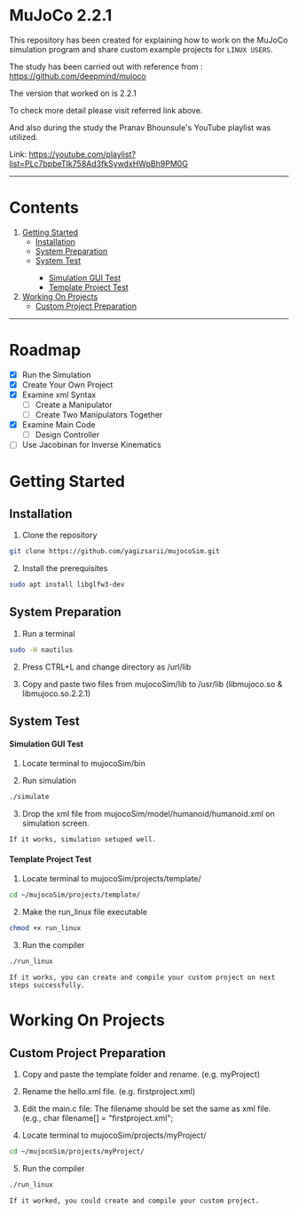 # MuJoCo 2.2.1

This repository has been created for explaining how to work on the MuJoCo simulation program and share custom example projects for `LINUX USERS`. 

The study has been carried out with reference from : https://github.com/deepmind/mujoco

The version that worked on is 2.2.1

To check more detail please visit referred link above.

And also during the study the Pranav Bhounsule's YouTube playlist was utilized. 

Link: https://youtube.com/playlist?list=PLc7bpbeTIk758Ad3fkSywdxHWpBh9PM0G

---
<!-- TABLE OF CONTENTS -->
# Contents

<ol>
 <li>
   <a href="#getting-started">Getting Started</a>
   <ul>
     <li><a href="#installation">Installation</a></li>
     <li><a href="#system-preparation">System Preparation</a></li>
     <li><a href="#system-test">System Test</a></li>
       <ul>
         <li><a href="#simulation-gui-test">Simulation GUI Test</a></li>
         <li><a href="#template-project-test">Template Project Test</a></li>
       </ul>
   </ul>
 </li>
 <li>
   <a href="#working-on-projects">Working On Projects</a>
   <ul>
     <li><a href="#custom-project-preparation">Custom Project Preparation</a></li>
 </li>
</ol>

---

# Roadmap

- [x] Run the Simulation
- [x] Create Your Own Project
- [x] Examine xml Syntax
    - [ ] Create a Manipulator
    - [ ] Create Two Manipulators Together
- [x] Examine Main Code
    - [ ] Design Controller
- [ ] Use Jacobinan for Inverse Kinematics

# Getting Started

## Installation

   1. Clone the repository
```bash
git clone https://github.com/yagizsarii/mujocoSim.git
```
   
2. Install the prerequisites
```bash
sudo apt install libglfw3-dev
```
   
## System Preparation
   1. Run a terminal
``` bash
sudo -H nautilus
```
   2. Press CTRL+L and change directory as /url/lib
   
   3. Copy and paste two files from mujocoSim/lib to /usr/lib (libmujoco.so & libmujoco.so.2.2.1)
   
## System Test
 
#### Simulation GUI Test
   1. Locate terminal to mujocoSim/bin
   
   2. Run simulation
```sh
./simulate
```

   3. Drop the xml file from mujocoSim/model/humanoid/humanoid.xml on simulation screen.
   
   `If it works, simulation setuped well.`

#### Template Project Test
   
   1. Locate terminal to mujocoSim/projects/template/
```sh
cd ~/mujocoSim/projects/template/
```  

   2. Make the run_linux file executable
```sh
chmod +x run_linux
```  
   
   3. Run the compiler
```sh
./run_linux
```  

   `If it works, you can create and compile your custom project on next steps successfully.`
   
# Working On Projects
   
## Custom Project Preparation

   1. Copy and paste the template folder and rename. (e.g. myProject)
   
   2. Rename the hello.xml file. (e.g. firstproject.xml)
   
   3. Edit the main.c file: The filename should be set the same as xml file. (e.g., char filename[] = "firstproject.xml";
   
   4. Locate terminal to mujocoSim/projects/myProject/
```sh
cd ~/mujocoSim/projects/myProject/
``` 
  
  5. Run the compiler
```sh
./run_linux
``` 

   `If it worked, you could create and compile your custom project.`
   


   
   
   
   
   

















